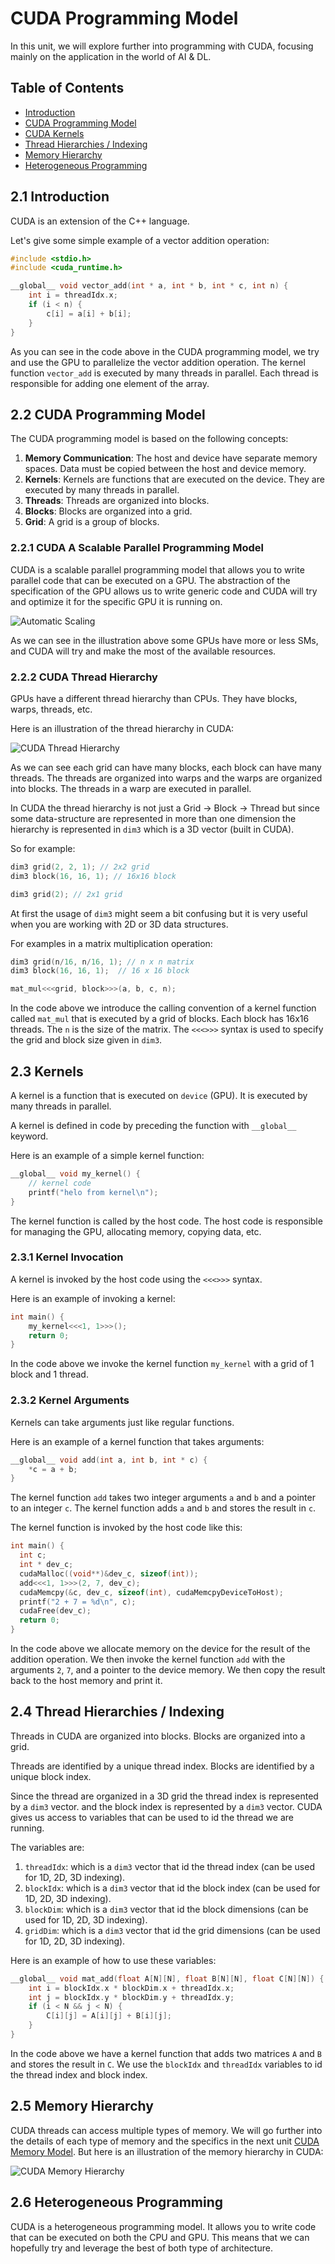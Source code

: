 # CUDA Programming Model

In this unit, we will explore further into programming with CUDA, focusing mainly on the application in the world of AI & DL.

## Table of Contents

- [Introduction](#21-introduction)
- [CUDA Programming Model](#22-cuda-programming-model)
 - [CUDA Kernels](#23-kernels)
 - [Thread Hierarchies / Indexing](#24-thread-hierarchies--indexing)
 - [Memory Hierarchy](#25-memory-hierarchy)
 - [Heterogeneous Programming](#26-heterogeneous-programming)

## 2.1 Introduction

CUDA is an extension of the C++ language.

Let's give some simple example of a vector addition operation:

```c
#include <stdio.h>
#include <cuda_runtime.h>

__global__ void vector_add(int * a, int * b, int * c, int n) {
    int i = threadIdx.x;
    if (i < n) {
        c[i] = a[i] + b[i];
    }
}
```

As you can see in the code above in the CUDA programming model, we try and use the GPU to parallelize the vector addition operation. The kernel function `vector_add` is executed by many threads in parallel. Each thread is responsible for adding one element of the array.

## 2.2 CUDA Programming Model

The CUDA programming model is based on the following concepts:

1. **Memory Communication**: The host and device have separate memory spaces. Data must be copied between the host and device memory.
2. **Kernels**: Kernels are functions that are executed on the device. They are executed by many threads in parallel.
3. **Threads**: Threads are organized into blocks.
4. **Blocks**: Blocks are organized into a grid.
5. **Grid**: A grid is a group of blocks.

### 2.2.1 CUDA A Scalable Parallel Programming Model

CUDA is a scalable parallel programming model that allows you to write parallel code that can be executed on a GPU. The abstraction of the specification of the GPU allows us to write generic code and CUDA will try and optimize it for the specific GPU it is running on.

![Automatic Scaling](/images/04_image.png)

As we can see in the illustration above some GPUs have more or less SMs, and CUDA will try and make the most of the available resources.

### 2.2.2 CUDA Thread Hierarchy

GPUs have a different thread hierarchy than CPUs. They have blocks, warps, threads, etc.

Here is an illustration of the thread hierarchy in CUDA:

![CUDA Thread Hierarchy](/images/05_image.png)

As we can see each grid can have many blocks, each block can have many threads. The threads are organized into warps and the warps are organized into blocks. The threads in a warp are executed in parallel.

In CUDA the thread hierarchy is not just a Grid -> Block -> Thread but since some data-structure are represented in more than one dimension the hierarchy is represented in `dim3` which is a 3D vector (built in CUDA).

So for example:

```c
dim3 grid(2, 2, 1); // 2x2 grid
dim3 block(16, 16, 1); // 16x16 block

dim3 grid(2); // 2x1 grid
```

At first the usage of `dim3` might seem a bit confusing but it is very useful when you are working with 2D or 3D data structures. 

For examples in a matrix multiplication operation:

```c
dim3 grid(n/16, n/16, 1); // n x n matrix
dim3 block(16, 16, 1);  // 16 x 16 block

mat_mul<<<grid, block>>>(a, b, c, n);
```

In the code above we introduce the calling convention of a kernel function called `mat_mul` that is executed by a grid of blocks. Each block has 16x16 threads. The `n` is the size of the matrix.
The `<<<>>>` syntax is used to specify the grid and block size given in `dim3`.


## 2.3 Kernels

A kernel is a function that is executed on `device` (GPU). It is executed by many threads in parallel.

A kernel is defined in code by preceding the function with `__global__` keyword.

Here is an example of a simple kernel function:

```c
__global__ void my_kernel() {
    // kernel code
    printf("helo from kernel\n");
}
```

The kernel function is called by the host code. The host code is responsible for managing the GPU, allocating memory, copying data, etc.

### 2.3.1 Kernel Invocation

A kernel is invoked by the host code using the `<<<>>>` syntax.

Here is an example of invoking a kernel:

```c
int main() {
	my_kernel<<<1, 1>>>();
	return 0;
}
```

In the code above we invoke the kernel function `my_kernel` with a grid of 1 block and 1 thread.

### 2.3.2 Kernel Arguments

Kernels can take arguments just like regular functions.

Here is an example of a kernel function that takes arguments:

```c
__global__ void add(int a, int b, int * c) {
    *c = a + b;
}
```

The kernel function `add` takes two integer arguments `a` and `b` and a pointer to an integer `c`. The kernel function adds `a` and `b` and stores the result in `c`.

The kernel function is invoked by the host code like this:

```c
int main() {
  int c;
  int * dev_c;
  cudaMalloc((void**)&dev_c, sizeof(int));
  add<<<1, 1>>>(2, 7, dev_c);
  cudaMemcpy(&c, dev_c, sizeof(int), cudaMemcpyDeviceToHost);
  printf("2 + 7 = %d\n", c);
  cudaFree(dev_c);
  return 0;
}
```

In the code above we allocate memory on the device for the result of the addition operation. We then invoke the kernel function `add` with the arguments `2`, `7`, and a pointer to the device memory. We then copy the result back to the host memory and print it.

## 2.4 Thread Hierarchies / Indexing

Threads in CUDA are organized into blocks. Blocks are organized into a grid.

Threads are identified by a unique thread index. Blocks are identified by a unique block index.

Since the thread are organized in a 3D grid the thread index is represented by a `dim3` vector. and the block index is represented by a `dim3` vector. CUDA gives us access to variables that can be used to id the thread we are running.

The variables are:

1. `threadIdx`: which is a `dim3` vector that id the thread index (can be used for 1D, 2D, 3D indexing).
2. `blockIdx`: which is a `dim3` vector that id the block index (can be used for 1D, 2D, 3D indexing).
3. `blockDim`: which is a `dim3` vector that id the block dimensions (can be used for 1D, 2D, 3D indexing).
4. `gridDim`: which is a `dim3` vector that id the grid dimensions (can be used for 1D, 2D, 3D indexing).

Here is an example of how to use these variables:

```c
__global__ void mat_add(float A[N][N], float B[N][N], float C[N][N]) {
	int i = blockIdx.x * blockDim.x + threadIdx.x;
    int j = blockIdx.y * blockDim.y + threadIdx.y;
    if (i < N && j < N) {
        C[i][j] = A[i][j] + B[i][j];
    }
}
```

In the code above we have a kernel function that adds two matrices `A` and `B` and stores the result in `C`. We use the `blockIdx` and `threadIdx` variables to id the thread index and block index.

## 2.5 Memory Hierarchy

CUDA threads can access multiple types of memory. We will go further into the details of each type of memory and the specifics in the next unit [CUDA Memory Model](/03_cuda_memory/README.MD). But here is an illustration of the memory hierarchy in CUDA:

![CUDA Memory Hierarchy](/images/06_image.png)

## 2.6 Heterogeneous Programming

CUDA is a heterogeneous programming model. It allows you to write code that can be executed on both the CPU and GPU. This means that we can hopefully try and leverage the best of both type of architecture.












